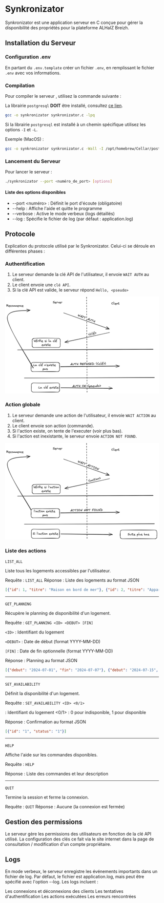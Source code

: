 # Synkronizator

Synkronizator est une application serveur en C conçue pour gérer la disponibilité des propriétés pour la plateforme ALHaIZ Breizh.

## Installation du Serveur

### Configuration .env

En partant du `.env.template` créer un fichier `.env`, en remplissant le fichier `.env` avec vos informations.

### Compilation

Pour compiler le serveur , utilisez la commande suivante :

La librairie `postgresql` **DOIT** être installé, consultez [ce lien](https://www.postgresql.org/).

```bash
gcc -o synkronizator synkronizator.c -lpq
```

Si la librairie `postgresql` est installé à un chemin spécifique utilisez les options `-I` et `-L`.

Exemple (MacOS) :

```bash
gcc -o synkronizator synkronizator.c -Wall -I /opt/homebrew/Cellar/postgresql@14/14.12/include/postgresql@14 -L /opt/homebrew/opt/libpq/lib -lpq
```

### Lancement du Serveur

Pour lancer le serveur :

```bash
./synkronizator --port <numéro_de_port> [options]
```

#### Liste des options disponibles

- --port <numéro> : Définit le port d'écoute (obligatoire)
- --help : Affiche l'aide et quitte le programme
- --verbose : Active le mode verbeux (logs détaillés)
- --log <fichier> : Spécifie le fichier de log (par défaut : application.log)

## Protocole

Explication du protocole utilisé par le Synkronizator.
Celui-ci se déroule en différentes phases :

### Authentification

1. Le serveur demande la clé API de l'utilisateur, il envoie `WAIT AUTH` au client.
2. Le client envoie une `clé API`.
3. Si la clé API est valide, le serveur répond `Hello, <pseudo>`

![Authentification Protocoel exemple](img/auth.png "Auth")

### Action globale

1. Le serveur demande une action de l'utilisateur, il envoie `WAIT ACTION` au client.
2. Le client envoie son action (commande).
3. Si l'action existe, on tente de l'executer (voir plus bas).
4. Si l'action est inexistante, le serveur envoie `ACTION NOT FOUND`.

![Action Protocoel exemple](img/action.png "Action")

### Liste des actions

`LIST_ALL`

Liste tous les logements accessibles par l'utilisateur.

Requête : `LIST_ALL`
Réponse : Liste des logements au format JSON

```JSON
[{"id": 1, "titre": "Maison en bord de mer"}, {"id": 2, "titre": "Appartement centre-ville"}]
```

---

`GET_PLANNING`

Récupère le planning de disponibilité d'un logement.

Requête : `GET_PLANNING <ID> <DEBUT> [FIN]`

`<ID>` : Identifiant du logement

`<DEBUT>` : Date de début (format YYYY-MM-DD)

`[FIN]` : Date de fin optionnelle (format YYYY-MM-DD)

Réponse : Planning au format JSON

```JSON
[{"debut": "2024-07-01", "fin": "2024-07-07"}, {"debut": "2024-07-15", "fin": "2024-07-22"}]
```

---

`SET_AVAILABILITY`

Définit la disponibilité d'un logement.

Requête : `SET_AVAILABILITY <ID> <0/1>`

<ID> : Identifiant du logement
<0/1> : 0 pour indisponible, 1 pour disponible

Réponse : Confirmation au format JSON

```JSON
[{"id": "1", "status": "1"}]
```

---

`HELP`

Affiche l'aide sur les commandes disponibles.

Requête : `HELP`

Réponse : Liste des commandes et leur description

---

`QUIT`

Termine la session et ferme la connexion.

Requête : `QUIT`
Réponse : Aucune (la connexion est fermée)

## Gestion des permissions

Le serveur gère les permissions des utilisateurs en fonction de la clé API utilisé.
La configuration des clés ce fait via le site internet dans la page de consultation / modification d'un compte propriétaire.

## Logs

En mode verbeux, le serveur enregistre les événements importants dans un fichier de log. Par défaut, le fichier est application.log, mais peut être spécifié avec l'option --log.
Les logs incluent :

Les connexions et déconnexions des clients
Les tentatives d'authentification
Les actions exécutées
Les erreurs rencontrées
